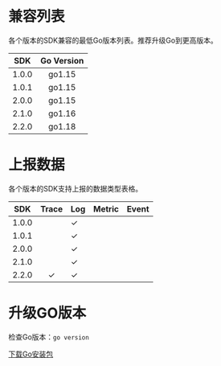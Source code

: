 # 兼容列表

各个版本的SDK兼容的最低Go版本列表。推荐升级Go到更高版本。

|  SDK  | Go Version |
|:-----:|:----------:|
| 1.0.0 |   go1.15   |
| 1.0.1 |   go1.15   |
| 2.0.0 |   go1.15   |
| 2.1.0 |   go1.16   |
| 2.2.0 |   go1.18   |

# 上报数据

各个版本的SDK支持上报的数据类型表格。

|  SDK  | Trace | Log | Metric | Event |
|:-----:|:-----:|-----|--------|-------|
| 1.0.0 |       | ✓   |||
| 1.0.1 |       | ✓   |||
| 2.0.0 |       | ✓   |||
| 2.1.0 |       | ✓   |||
| 2.2.0 |   ✓   | ✓   |||

# 升级GO版本

检查Go版本：`go version`

[下载Go安装包](https://gomirrors.org/)